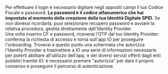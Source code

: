 Per effettuare il login è necessario digitare negli appositi campi il tuo Codice Fiscale e password. 
**La password è il codice alfanumerico che hai impostato al momento della creazione della tua Identità Digitale SPID.** Se non dovessi ricordarla, puoi selezionare recupero password e avviare la relativa procedura, gestita direttamente dall'Identity Provider.  
Una volta inseriro CF e password, riceverai l'OTP dal tuo Identity Provider: conferma la richiesta di accesso e torna sull'app IO per proseguire l'onboarding. Troverai a questo punto una schermata che autorizza l'Identity Provider a trasmettere a IO una serie di informazioni necessarie per poterti abilitare all'utilizzo dell'app, e dei diversi servizi offerti dagli enti pubblici tramite IO: è necessario premere "autorizza" per dare il proprio consenso e proseguire il percorso di autenticazione.
